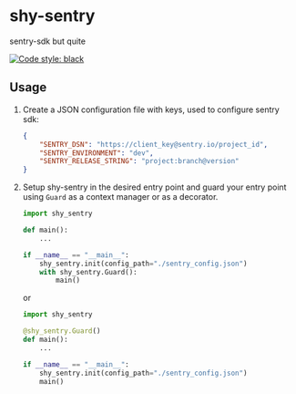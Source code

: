 # shy-sentry
sentry-sdk but quite

[![Code style: black](https://img.shields.io/badge/code%20style-black-000000.svg?style=for-the-badge)](https://github.com/psf/black)

## Usage
1. Create a JSON configuration file with keys, used to configure sentry sdk:
   ```json
   {
       "SENTRY_DSN": "https://client_key@sentry.io/project_id",
       "SENTRY_ENVIRONMENT": "dev",
       "SENTRY_RELEASE_STRING": "project:branch@version"
   }
   ```
1. Setup shy-sentry in the desired entry point and guard your entry point using `Guard` as a context manager or
   as a decorator.
   ```python
   import shy_sentry
   
   def main():
       ...
   
   if __name__ == "__main__":
       shy_sentry.init(config_path="./sentry_config.json")
       with shy_sentry.Guard():
           main()
   ```
   or
   ```python
   import shy_sentry
   
   @shy_sentry.Guard()
   def main():
       ...
   
   if __name__ == "__main__":
       shy_sentry.init(config_path="./sentry_config.json")
       main()
   ```
